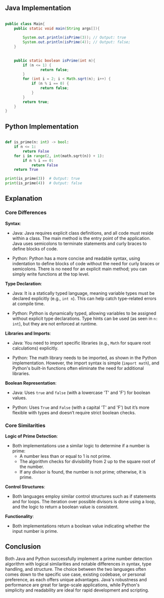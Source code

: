 ## Java Implementation

```java

public class Main{    
    public static void main(String args[]){   
        
        System.out.println(isPrime(3)); // Output: true
        System.out.println(isPrime(4)); // Output: false;
    }   
    
    
    public static boolean isPrime(int n){
        if (n <= 1) {  
                return false;  
        }  
        for (int i = 2; i < Math.sqrt(n); i++) {  
            if (n % i == 0) {  
                return false;  
            }  
        }  
        return true;  
    }
} 


```

## Python Implementation

```python

def is_prime(n: int) -> bool:
    if n <= 1:
        return False
    for i in range(2, int(math.sqrt(n)) + 1):
        if n % i == 0:
            return False
    return True

print(is_prime(3))  # Output: true
print(is_prime(4))  # Output: false

```

## Explanation

### Core Differences

**Syntax**:

- Java: Java requires explicit class definitions, and all code must reside within a class. The main method is the entry point of the application. Java uses semicolons to terminate statements and curly braces to define blocks of code.
    
- Python: Python has a more concise and readable syntax, using indentation to define blocks of code without the need for curly braces or semicolons. There is no need for an explicit main method; you can simply write functions at the top level.

**Type Declaration**:

- Java: It is a statically typed language, meaning variable types must be declared explicitly (e.g., `int n`). This can help catch type-related errors at compile time.

- Python: Python is dynamically typed, allowing variables to be assigned without explicit type declarations. Type hints can be used (as seen in `n: int`), but they are not enforced at runtime.

**Libraries and Imports**:

- Java: You need to import specific libraries (e.g., `Math` for square root calculations) explicitly.

- Python: The math library needs to be imported, as shown in the Python implementation. However, the import syntax is simple (`import math`), and Python's built-in functions often eliminate the need for additional libraries.

**Boolean Representation**:

- Java: Uses `true` and `false` (with a lowercase 'T' and 'F') for boolean values.

- Python: Uses `True` and `False` (with a capital 'T' and 'F') but it’s more flexible with types and doesn’t require strict boolean checks.

### Core Similarities

**Logic of Prime Detection**:

-  Both implementations use a similar logic to determine if a number is prime:
    - A number less than or equal to 1 is not prime.
    - The algorithm checks for divisibility from 2 up to the square root of the number.
    - If any divisor is found, the number is not prime; otherwise, it is prime.

**Control Structures**:

- Both languages employ similar control structures such as if statements and for loops. The iteration over possible divisors is done using a loop, and the logic to return a boolean value is consistent.

**Functionality**:

- Both implementations return a boolean value indicating whether the input number is prime. 

## Conclusion
Both Java and Python successfully implement a prime number detection algorithm with logical similarities and notable differences in syntax, type handling, and structure. The choice between the two languages often comes down to the specific use case, existing codebase, or personal preference, as each offers unique advantages. Java's robustness and performance are great for large-scale applications, while Python's simplicity and readability are ideal for rapid development and scripting.